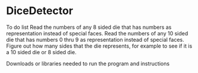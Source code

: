 # DiceDetector
To do list
	Read the numbers of any 8 sided die that has numbers as representation instead of special faces.
	Read the numbers of any 10 sided die that has numbers 0 thru 9 as representation instead of special faces.
	Figure out how many sides that the die represents, for example to see if it is a 10 sided die or 8 sided die.
	
	
Downloads or libraries needed to run the program and instructions